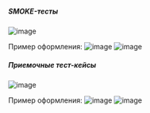 ##### SMOKE-тесты
![image](https://github.com/AlisaGromova/My-portfolio/assets/143408277/1958921e-97eb-43fa-b90a-f964e10ae4d2)

Пример оформления:
![image](https://github.com/AlisaGromova/My-portfolio/assets/143408277/088f6a91-8440-40c3-bb54-fd724802306f)
![image](https://github.com/AlisaGromova/My-portfolio/assets/143408277/cb4741cf-4515-480c-8392-1a495e36271a)
##### Приемочные тест-кейсы
![image](https://github.com/AlisaGromova/My-portfolio/assets/143408277/b809bea9-1dbd-4934-a3e7-2e4ad78853ac)

Пример оформления:
![image](https://github.com/AlisaGromova/My-portfolio/assets/143408277/784354a6-cae6-484a-85d9-bd4ce451c0c1)
![image](https://github.com/AlisaGromova/My-portfolio/assets/143408277/6c84cbb7-98ff-48a5-8941-b7b898d93920)

